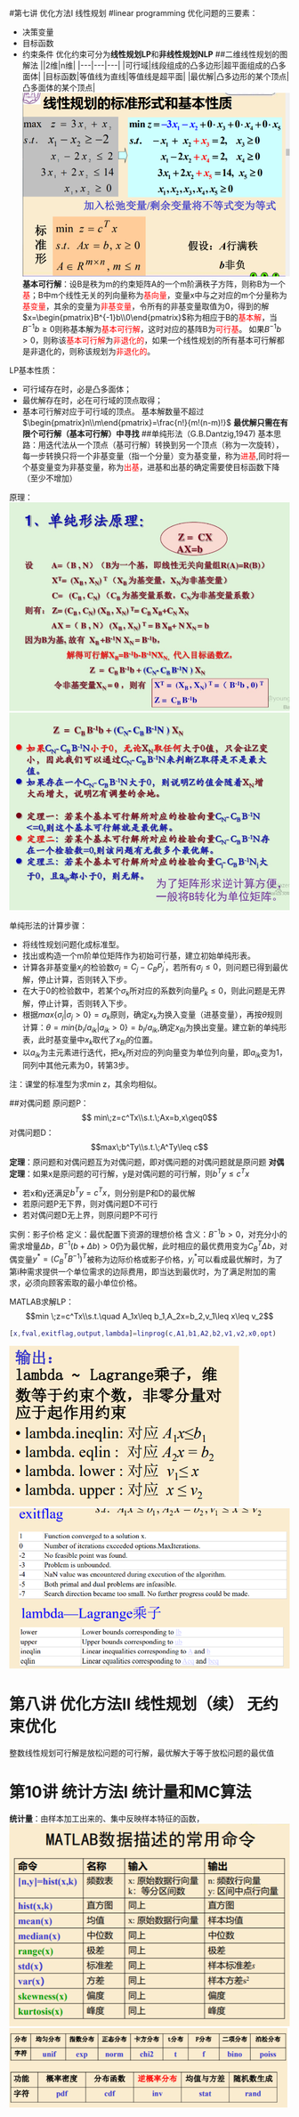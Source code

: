 #第七讲 优化方法Ⅰ 线性规划
#linear programming
优化问题的三要素：
- 决策变量
- 目标函数
- 约束条件
优化约束可分为**线性规划LP**和**非线性规划NLP**
##二维线性规划的图解法
||2维|n维|
|---|---|---|
|可行域|线段组成的凸多边形|超平面组成的凸多面体|
|目标函数|等值线为直线|等值线是超平面|
|最优解|凸多边形的某个顶点|凸多面体的某个顶点|
![](image/2021-04-27-00-02-52.png)
**基本可行解**：设B是秩为m的约束矩阵A的一个m阶满秩子方阵，则称B为一个<font color='red'>基</font>；B中m个线性无关的列向量称为<font color='red'>基向量</font>，变量x中与之对应的m个分量称为<font color='red'>基变量</font>，其余的变量为<font color='red'>非基变量</font>，令所有的非基变量取值为0，得到的解$x=\begin{pmatrix}B^{-1}b\\0\end{pmatrix}$称为相应于B的<font color='red'>基本解</font>，当$B^{-1}b\geq 0$则称基本解为<font color='red'>基本可行解</font>，这时对应的基阵B为<font color='red'>可行基</font>。
如果$B^{-1}b>0$，则称该<font color='red'>基本可行解</font>为<font color='red'>非退化的</font>，如果一个线性规划的所有基本可行解都是非退化的，则称该规划为<font color='red'>非退化的</font>。

LP基本性质：
- 可行域存在时，必是凸多面体；
- 最优解存在时，必在可行域的顶点取得；
- 基本可行解对应于可行域的顶点。
基本解数量不超过$\begin{pmatrix}n\\m\end{pmatrix}=\frac{n!}{m!(n-m)!}$
**最优解只需在有限个可行解（基本可行解）中寻找**
##单纯形法（G.B.Dantzig,1947)
基本思路：用迭代法从一个顶点（基可行解）转换到另一个顶点（称为一次旋转），每一步转换只将一个非基变量（指一个分量）变为基变量，称为<font color='red'>进基</font>,同时将一个基变量变为非基变量，称为<font color='red'>出基</font>，进基和出基的确定需要使目标函数下降（至少不增加）

原理：![](image/2021-04-27-13-54-44.png)
![](image/2021-04-27-13-55-22.png)

单纯形法的计算步骤：
- 将线性规划问题化成标准型。
- 找出或构造一个m阶单位矩阵作为初始可行基，建立初始单纯形表。
- 计算各非基变量$x_j$的检验数$\sigma_j=C_j-C_BP_j^{'}$，若所有$\sigma_j\leq 0$，则问题已得到最优解，停止计算，否则转入下步。
- 在大于0的检验数中，若某个$\sigma_k$所对应的系数列向量$P_k\leq 0$，则此问题是无界解，停止计算，否则转入下步。
- 根据$max\{\sigma_j|\sigma_j>0\}=\sigma_k$原则，确定$x_k$为换入变量（进基变量），再按$\theta$规则计算：$\theta=min\{b_i/a_{ik}|a_{ik}>0\}=b_l/a_{ik}$,确定$x_{Bl}$为换出变量。建立新的单纯形表，此时基变量中$x_k$取代了$x_{Bl}$的位置。
- 以$a_{ik}$为主元素进行迭代，把$x_k$所对应的列向量变为单位列向量，即$a_{ik}$变为1，同列中其他元素为0，转第3步。

注：课堂的标准型为求min z，其余均相似。

##对偶问题
原问题P：
$$ min\;z=c^Tx\\s.t.\;Ax=b,x\geq0$$对偶问题D：
$$max\;b^Ty\\s.t.\;A^Ty\leq c$$
**定理**：原问题和对偶问题互为对偶问题，即对偶问题的对偶问题就是原问题
**对偶定理**：如果x是原问题的可行解，y是对偶问题的可行解，则$b^Ty\leq c^Tx$
- 若x和y还满足$b^Ty=c^Tx$，则分别是P和D的最优解
- 若原问题P无下界，则对偶问题D不可行
- 若对偶问题D无上界，则原问题P不可行

实例：影子价格
定义：最优配置下资源的理想价格
含义：$B^{-1}b>0$，对充分小的需求增量$\Delta b$，$B^{-1}(b+\Delta b)>0$仍为最优解，此时相应的最优费用变为$C_B^T\Delta b$，对偶变量$y^*=(C_B^TB^{-1})^T$被称为边际价格或影子价格，$y_i^*$可以看成最优解时，为了第i种需求提供一个单位需求的边际费用，即当达到最优时，为了满足附加的需求，必须向顾客索取的最小单位价格。

MATLAB求解LP：
$$min \;z=c^Tx\\s.t.\quad A_1x\leq b_1,A_2x=b_2,v_1\leq x\leq v_2$$
```MATLAB
[x,fval,exitflag,output,lambda]=linprog(c,A1,b1,A2,b2,v1,v2,x0,opt)
```
![](image/2021-04-27-15-25-09.png)
![](image/2021-04-27-15-27-06.png)
# 第八讲 优化方法Ⅱ 线性规划（续） 无约束优化
整数线性规划可行解是放松问题的可行解，最优解大于等于放松问题的最优值

# 第10讲 统计方法Ⅰ 统计量和MC算法
**统计量**：由样本加工出来的、集中反映样本特征的函数，
![](image/2021-05-18-19-04-26.png)
![](image/2021-05-18-19-04-12.png)


